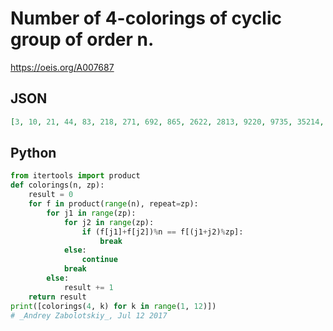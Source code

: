 # Number of 4\-colorings of cyclic group of order n\.
https://oeis.org/A007687
## JSON
```JSON
[3, 10, 21, 44, 83, 218, 271, 692, 865, 2622, 2813, 9220, 9735, 35214, 35911, 135564, 136899, 533290, 535081]
```
## Python
```Python
from itertools import product
def colorings(n, zp):
    result = 0
    for f in product(range(n), repeat=zp):
        for j1 in range(zp):
            for j2 in range(zp):
                if (f[j1]+f[j2])%n == f[(j1+j2)%zp]:
                    break
            else:
                continue
            break
        else:
            result += 1
    return result
print([colorings(4, k) for k in range(1, 12)])
# _Andrey Zabolotskiy_, Jul 12 2017
```
